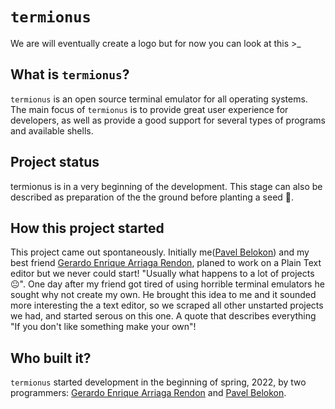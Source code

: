 # `termionus`

We are will eventually create a logo but for now you can look at this >\_

## What is `termionus`?

`termionus` is an open source terminal emulator for all operating systems.
The main focus of `termionus` is to provide great user experience for developers, as well as provide a good support for several types of programs and available shells.

## Project status

termionus is in a very beginning of the development. This stage can also be described as preparation of the the ground before planting a seed 🌱.

## How this project started

This project came out spontaneously. Initially me([Pavel Belokon](https://github.com/pbelokon)) and my best friend [Gerardo Enrique Arriaga Rendon](https://github.com/JerryHue), planed to work on a Plain Text editor but we never could start! "Usually what happens to a lot of projects😐". One day after my friend got tired of using
horrible terminal emulators he sought why not create my own. He brought this idea to me and it sounded more interesting the a text editor, so we scraped all other unstarted projects we had, and started serous on this one. A quote that describes everything "If you don't like something make your own"!

## Who built it?

`termionus` started development in the beginning of spring, 2022, by two programmers: [Gerardo Enrique Arriaga Rendon](https://github.com/JerryHue) and [Pavel Belokon](https://github.com/pbelokon).
